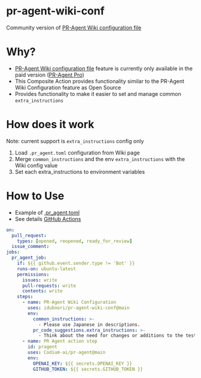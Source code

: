 # pr-agent-wiki-conf
Community version of [PR-Agent Wiki configuration file](https://pr-agent-docs.codium.ai/usage-guide/configuration_options/#wiki-configuration-file)

# Why?
- [PR-Agent Wiki configuration file](https://pr-agent-docs.codium.ai/usage-guide/configuration_options/#wiki-configuration-file) feature is currently only available in the paid version ([PR-Agent Pro](https://www.codium.ai/pricing/))
- This Composite Action provides functionality similar to the PR-Agent Wiki Configuration feature as Open Source
- Provides functionality to make it easier to set and manage common `extra_instructions`

# How does it work
Note: current support is `extra_instructions` config only

1. Load `.pr_agent.toml` configuration from Wiki page
1. Merge `common_instructions` and the env `extra_instructions` with the Wiki config value
1. Set each extra_instructions to environment variables

# How to Use
- Example of [.pr_agent.toml](https://github.com/idubnori/pr-agent-wiki-conf/wiki/.pr_agent.toml)
- See details [GitHub Actions](https://github.com/idubnori/pr-agent-wiki-conf/actions)
```yaml
on:
  pull_request:
    types: [opened, reopened, ready_for_review]
  issue_comment:
jobs:
  pr_agent_job:
    if: ${{ github.event.sender.type != 'Bot' }}
    runs-on: ubuntu-latest
    permissions:
      issues: write
      pull-requests: write
      contents: write
    steps:
      - name: PR-Agent Wiki Configuration
        uses: idubnori/pr-agent-wiki-conf@main
        env:
          common_instructions: >-
            - Please use Japanese in descriptions.
          pr_code_suggestions.extra_instructions: >-
            - Think about the need for changes or additions to the test code and make suggestions.
      - name: PR Agent action step
        id: pragent
        uses: Codium-ai/pr-agent@main
        env:
          OPENAI_KEY: ${{ secrets.OPENAI_KEY }}
          GITHUB_TOKEN: ${{ secrets.GITHUB_TOKEN }}
```
